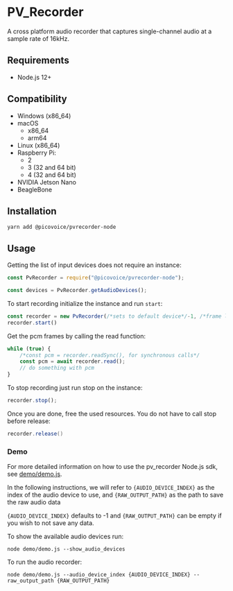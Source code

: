 # PV_Recorder

A cross platform audio recorder that captures single-channel audio at a sample rate of 16kHz.

## Requirements

- Node.js 12+

## Compatibility

- Windows (x86_64)
- macOS
    - x86_64
    - arm64
- Linux (x86_64)
- Raspberry Pi:
    - 2
    - 3 (32 and 64 bit)
    - 4 (32 and 64 bit)
- NVIDIA Jetson Nano
- BeagleBone

## Installation

```console
yarn add @picovoice/pvrecorder-node
```

## Usage

Getting the list of input devices does not require an instance:

```javascript
const PvRecorder = require("@picovoice/pvrecorder-node");

const devices = PvRecorder.getAudioDevices();
```

To start recording initialize the instance and run `start`:

```javascript
const recorder = new PvRecorder(/*sets to default device*/-1, /*frame length*/ 512);
recorder.start()
```

Get the pcm frames by calling the read function:

```javascript
while (true) {
    /*const pcm = recorder.readSync(), for synchronous calls*/
    const pcm = await recorder.read();
    // do something with pcm
}
```

To stop recording just run stop on the instance:

```javascript
recorder.stop();
```

Once you are done, free the used resources. You do not have to call stop before release:

```csharp
recorder.release()
```

### Demo

For more detailed information on how to use the pv_recorder Node.js sdk, see [demo/demo.js](demo/demo.js). 

In the following instructions, we will refer to  `{AUDIO_DEVICE_INDEX}` as the index of the audio device to use, and `{RAW_OUTPUT_PATH}` as the path to save the raw audio data 

`{AUDIO_DEVICE_INDEX}` defaults to -1 and `{RAW_OUTPUT_PATH}` can be empty if you wish to not save any data.

To show the available audio devices run:

```console
node demo/demo.js --show_audio_devices
```

To run the audio recorder:

```console
node demo/demo.js --audio_device_index {AUDIO_DEVICE_INDEX} --raw_output_path {RAW_OUTPUT_PATH}
```
